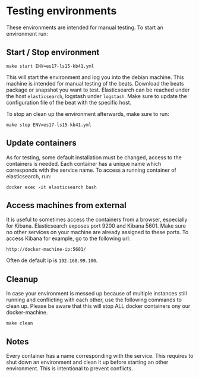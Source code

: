 # Testing environments

These environments are intended for manual testing. To start an environment run:


## Start / Stop environment

```
make start ENV=es17-ls15-kb41.yml
```

This will start the environment and log you into the debian machine. This machine is intended for manual testing of the beats. Download the beats package or snapshot you want to test. Elasticsearch can be reached under the host `elasticsearch`, logstash under `logstash`. Make sure to update the configuration file of the beat with the specific host.

To stop an clean up the environment afterwards, make sure to run:

```
make stop ENV=es17-ls15-kb41.yml
```


## Update containers

As for testing, some default installation must be changed, access to the containers is needed. Each container has a unique name which corresponds with the service name. To access a running container of elasticsearch, run:

```
docker exec -it elasticsearch bash
```

## Access machines from external

It is useful to sometimes access the containers from a browser, especially for Kibana. Elasticsearch exposes port 9200 and Kibana 5601. Make sure no other services on your machine are already assigned to these ports. To access Kibana for example, go to the following url:

```
http://docker-machine-ip:5601/
```

Often de default ip is `192.168.99.100`.


## Cleanup
In case your environment is messed up because of multiple instances still running and conflicting with each other, use the following commands to clean up. Please be aware that this will stop ALL docker containers ony our docker-machine.

```
make clean
```


## Notes

Every container has a name corresponding with the service. This requires to shut down an environment and clean it up before starting an other environment. This is intentional to prevent conflicts.
